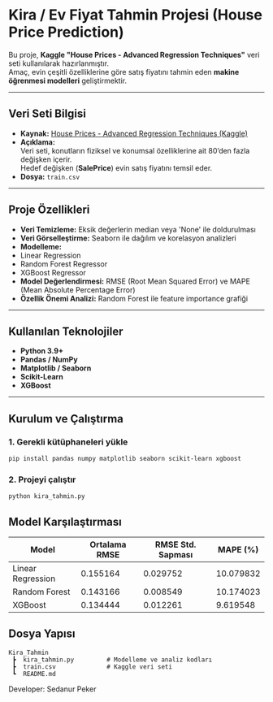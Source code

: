 #  Kira / Ev Fiyat Tahmin Projesi (House Price Prediction)

Bu proje, **Kaggle "House Prices - Advanced Regression Techniques"** veri seti kullanılarak hazırlanmıştır.  
Amaç, evin çeşitli özelliklerine göre satış fiyatını tahmin eden **makine öğrenmesi modelleri** geliştirmektir.

---

##  Veri Seti Bilgisi
- **Kaynak:** [House Prices - Advanced Regression Techniques (Kaggle)](https://www.kaggle.com/competitions/house-prices-advanced-regression-techniques)
- **Açıklama:**  
  Veri seti, konutların fiziksel ve konumsal özelliklerine ait 80’den fazla değişken içerir.  
  Hedef değişken (**SalePrice**) evin satış fiyatını temsil eder.  
- **Dosya:** `train.csv`

---

##  Proje Özellikleri
-  **Veri Temizleme:** Eksik değerlerin median veya 'None' ile doldurulması  
-  **Veri Görselleştirme:** Seaborn ile dağılım ve korelasyon analizleri  
-  **Modelleme:**  
  - Linear Regression  
  - Random Forest Regressor  
  - XGBoost Regressor  
-  **Model Değerlendirmesi:** RMSE (Root Mean Squared Error) ve MAPE (Mean Absolute Percentage Error)  
-  **Özellik Önemi Analizi:** Random Forest ile feature importance grafiği  

---

##  Kullanılan Teknolojiler
- **Python 3.9+**
- **Pandas / NumPy**
- **Matplotlib / Seaborn**
- **Scikit-Learn**
- **XGBoost**

---

##  Kurulum ve Çalıştırma

### 1️. Gerekli kütüphaneleri yükle
```bash
pip install pandas numpy matplotlib seaborn scikit-learn xgboost
```

### 2️. Projeyi çalıştır
```bash
python kira_tahmin.py
```

## Model Karşılaştırması

| Model              | Ortalama RMSE  | RMSE Std. Sapması| MAPE (%) |
|--------------------|----------------|------------------|-----------|
| Linear Regression  | 0.155164       | 0.029752         | 10.079832 |
| Random Forest      | 0.143166       | 0.008549         | 10.174023 |
| XGBoost            | 0.134444       | 0.012261         | 9.619548  |


##  Dosya Yapısı
```
Kira_Tahmin
 ┣  kira_tahmin.py         # Modelleme ve analiz kodları
 ┣  train.csv              # Kaggle veri seti
 ┗  README.md
```

Developer: Sedanur Peker
